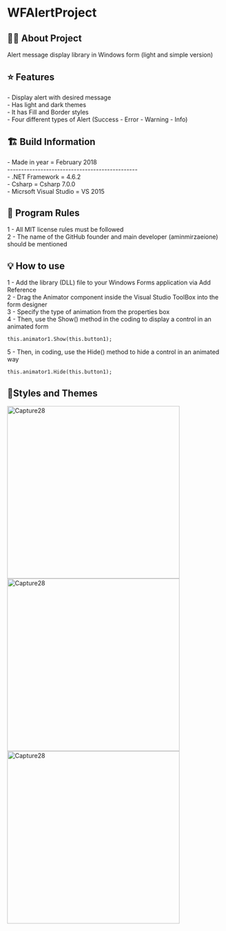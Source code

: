# WFAlertProject

<h2> 👨‍💻 About Project</h2>
Alert message display library in Windows form (light and simple version)<br />

<h2> ⭐ Features</h2>
- Display alert with desired message <br />
- Has light and dark themes <br />
- It has Fill and Border styles <br />
- Four different types of Alert (Success - Error - Warning - Info) <br />

<h2> 🏗 Build Information</h2>
- Made in year = February 2018 <br />
----------------------------------------------- <br />
- .NET Framework =  4.6.2 <br />
- Csharp = Csharp 7.0.0 <br />
- Micrsoft Visual Studio = VS 2015 <br />


<h2> 📜 Program Rules</h2>
1 - All MIT license rules must be followed <br />
2 - The name of the GitHub founder and main developer (aminmirzaeione) should be mentioned <br />

<h2> 💡 How to use</h2>
1 - Add the library (DLL) file to your Windows Forms application via Add Reference <br />
2 - Drag the Animator component inside the Visual Studio ToolBox into the form designer <br />
3 - Specify the type of animation from the properties box <br />
4 - Then, use the Show() method in the coding to display a control in an animated form <br />

```
this.animator1.Show(this.button1);
```
5 - Then, in coding, use the Hide() method to hide a control in an animated way <br />

```
this.animator1.Hide(this.button1);
```

<h2>🎨Styles and Themes</h2>
<img width="400" alt="Capture28" src="https://github.com/user-attachments/assets/6b7e8537-9e0b-4778-8ff9-c3610363ab0b">
<img width="400" alt="Capture28" src="https://github.com/user-attachments/assets/a186ffc7-5712-46c6-9946-7fbadecbbc2b">
<img width="400" alt="Capture28" src="https://github.com/user-attachments/assets/beab2a1a-1669-482e-916b-3c8d4a4158c8">

